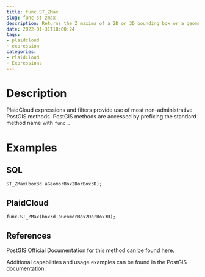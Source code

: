 ```yaml
---
title: func.ST_ZMax
slug: func-st-zmax
description: Returns the Z maxima of a 2D or 3D bounding box or a geometry
date: 2022-01-31T18:00:24
tags:
- plaidcloud
- expression
categories:
- PlaidCloud
- Expressions
---
```



# Description


PlaidCloud expressions and filters provide use of most non-administrative PostGIS methods. PostGIS methods are accessed by prefixing the standard method name with `func.`.



# Examples


## SQL



```
ST_ZMax(box3d aGeomorBox2DorBox3D);
```


## PlaidCloud



```
func.ST_ZMax(box3d aGeomorBox2DorBox3D);
```


## References


PostGIS Official Documentation for this method can be found [here](https://postgis.net/docs/manual-3.1/ST_ZMax.html).



Additional capabilities and usage examples can be found in the PostGIS documentation.

